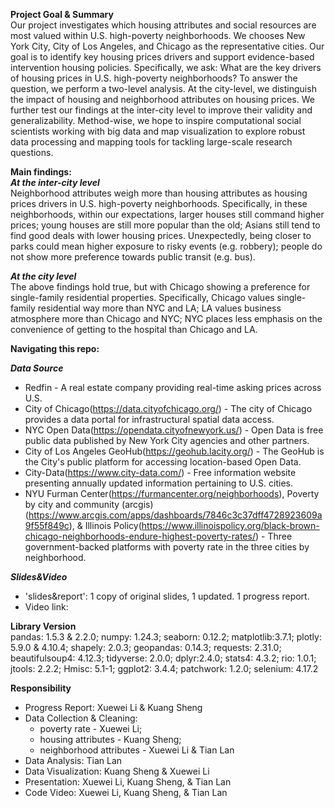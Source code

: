 **Project Goal & Summary**\
Our project investigates which housing attributes and social resources are most valued within U.S. high-poverty neighborhoods. We chooses New York City, City of Los Angeles, and Chicago as the representative cities. Our goal is to identify key housing prices drivers and support evidence-based intervention housing policies. Specifically, we ask: What are the key drivers of housing prices in U.S. high-poverty neighborhoods? To answer the question, we perform a two-level analysis. At the city-level, we distinguish the impact of housing and neighborhood attributes on housing prices. We further test our findings at the inter-city level to improve their validity and generalizability. Method-wise, we hope to inspire computational social scientists working with big data and map visualization to explore robust data processing and mapping tools for tackling large-scale research questions.

**Main findings:**\
***At the inter-city level***\
Neighborhood attributes weigh more than housing attributes as housing prices drivers in U.S. high-poverty neighborhoods. Specifically, in these neighborhoods, within our expectations, larger houses still command higher prices; young houses are still more popular than the old; Asians still tend to find good deals with lower housing prices. Unexpectedly, being closer to parks could mean higher exposure to risky events (e.g. robbery); people do not show more preference towards public transit (e.g. bus).

***At the city level***\
The above findings hold true, but with Chicago showing a preference for single-family residential properties. Specifically, Chicago values single-family residential way more than NYC and LA; LA values business atmosphere more than Chicago and NYC; NYC places less emphasis on the convenience of getting to the hospital than Chicago and LA.

**Navigating this repo:**

***Data Source***
- Redfin -  A real estate company providing real-time asking prices across U.S.
- City of Chicago(https://data.cityofchicago.org/) - The city of Chicago provides a data portal for infrastructural spatial data access. 
- NYC Open Data(https://opendata.cityofnewyork.us/) - Open Data is free public data published by New York City agencies and other partners.
- City of Los Angeles GeoHub(https://geohub.lacity.org/) - The GeoHub is the City's public platform for accessing location-based Open Data.
- City-Data(https://www.city-data.com/) - Free information website presenting annually updated information pertaining to U.S. cities. 
- NYU Furman Center(https://furmancenter.org/neighborhoods), Poverty by city and community (arcgis)(https://www.arcgis.com/apps/dashboards/7846c3c37dff4728923609a9f55f849c), & Illinois Policy(https://www.illinoispolicy.org/black-brown-chicago-neighborhoods-endure-highest-poverty-rates/) - Three government-backed platforms with poverty rate in the three cities by neighborhood.

***Slides&Video***
- 'slides&report': 1 copy of original slides, 1 updated. 1 progress report.
- Video link: 

**Library Version**\
pandas: 1.5.3 & 2.2.0; numpy: 1.24.3; seaborn: 0.12.2; matplotlib:3.7.1; plotly: 5.9.0 & 4.10.4; shapely: 2.0.3; geopandas: 0.14.3; requests: 2.31.0; beautifulsoup4: 4.12.3; tidyverse: 2.0.0; dplyr:2.4.0; stats4: 4.3.2; rio: 1.0.1; jtools: 2.2.2; Hmisc: 5.1-1; ggplot2: 3.4.4; patchwork: 1.2.0; selenium: 4.17.2

**Responsibility**
- Progress Report: Xuewei Li & Kuang Sheng
- Data Collection & Cleaning:
  - poverty rate - Xuewei Li;
  - housing attributes - Kuang Sheng;
  - neighborhood attributes - Xuewei Li & Tian Lan
- Data Analysis: Tian Lan
- Data Visualization: Kuang Sheng & Xuewei Li
- Presentation: Xuewei Li, Kuang Sheng, & Tian Lan
- Code Video: Xuewei Li, Kuang Sheng, & Tian Lan
